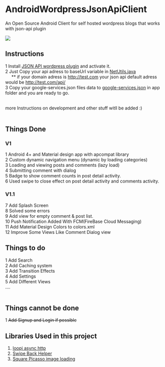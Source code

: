# AndroidWordpressJsonApiClient
An Open Source Android Client for self hosted wordpress blogs that works with json-api plugin

<img src="https://github.com/The-LoneWolf/AndroidWordpressJsonApiClient/raw/master/img/all2.png">

## Instructions
1 Install <a href="https://wordpress.org/plugins/json-api/">JSON API wordpress plugin</a> and activate it.<br>
2 Just Copy your api adress to baseUrl variable in <a href="https://github.com/The-LoneWolf/AndroidWordpressJsonApiClient/blob/master/app/src/main/java/ir/technopedia/wordpressjsonclient/util/NetUtil.java">NetUtils.java</a><br>
&nbsp;&nbsp;&nbsp;&nbsp; ** if your domain adress is http://test.com your json api default adress would be http://test.com/api/
<br>
3 Copy your google-services.json files data to <a href="https://github.com/The-LoneWolf/AndroidWordpressJsonApiClient/blob/master/app/google-services.json">google-services.json</a> in app folder and you are ready to go.<br><br>

more Instructions on development and other stuff witll be added :)
<br><br>

## Things Done
### V1
1 Android 4+ and Material design app with apcompat library<br>
2 Custom dynamic navigation menu (dynamic by loading categories)<br>
3 Loading and viewing posts and comments (lazy load)<br>
4 Submitting comment with dialog<br>
5 Badge to show comment counts in post detail activity.<br>
6 Used swipe to close effect on post detail activity and comments activity.<br>

### V1.1
7 Add Splash Screen<br>
8 Solved some errors<br>
9 Add view for empty comment & post list.<br>
10 Push Notification Added With FCM(FireBase Cloud Messaging)<br>
11 Add Material Design Colors to colors.xml<br>
12 Improve Some Views Like Comment Dialog view

## Things to do
1 Add Search<br>
2 Add Caching system<br>
3 Add Transition Effects<br>
4 Add Settings<br>
5 Add Different Views<br>
....<br><br>

## Things cannot be done
1 <s>Add Signup and Login if possible</s><br>

## Libraries Used in this project
1. <a href="https://github.com/loopj/android-async-http">loopj async http </a><br>
2. <a href="https://github.com/Jude95/SwipeBackHelper">Swipe Back Helper</a><br>
3. <a href="http://square.github.io/picasso/">Square Picasso image loading</a><br>
